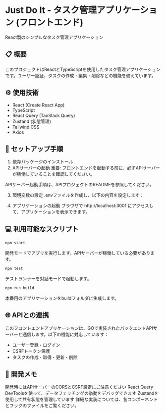 # Just Do It - タスク管理アプリケーション (フロントエンド)
React製のシンプルなタスク管理アプリケーション

## 📋 概要
このプロジェクトはReactとTypeScriptを使用したタスク管理アプリケーションです。ユーザー認証、タスクの作成・編集・削除などの機能を備えています。

## ⚙️ 使用技術
- React (Create React App)
- TypeScript
- React Query (TanStack Query)
- Zustand (状態管理)
- Tailwind CSS
- Axios

## 🚀 セットアップ手順
1. 依存パッケージのインストール
2. APIサーバーの起動
重要: フロントエンドを起動する前に、必ずAPIサーバーが稼働していることを確認してください。

APIサーバー起動手順は、APIプロジェクトのREADMEを参照してください。

3. 環境変数の設定
.envファイルを作成し、以下の内容を設定します：

4. アプリケーションの起動
ブラウザで http://localhost:3001 にアクセスして、アプリケーションを表示できます。

## 💻 利用可能なスクリプト
```bash
npm start
```
開発モードでアプリを実行します。APIサーバーが稼働している必要があります。

```bash
npm test
```
テストランナーを対話モードで起動します。

```bash
npm run build
```
本番用のアプリケーションをbuildフォルダに生成します。

## 🌐 APIとの連携
このフロントエンドアプリケーションは、GOで実装されたバックエンドAPIサーバーと通信します。以下の機能に対応しています：

- ユーザー登録・ログイン
- CSRFトークン保護
- タスクの作成・取得・更新・削除

## 📝 開発メモ
開発時にはAPIサーバーのCORSとCSRF設定にご注意ください
React Query DevToolsを使って、データフェッチングの挙動をデバッグできます
Zustandを使用して共有状態を管理しています
詳細な実装については、各コンポーネントとフックのファイルをご覧ください。